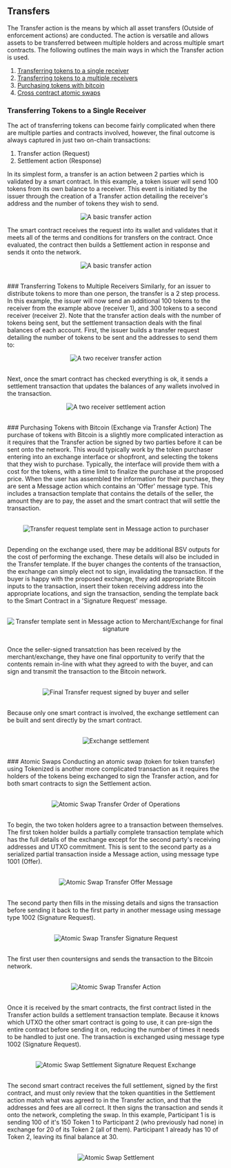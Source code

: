 ## Transfers
The Transfer action is the means by which all asset transfers (Outside of enforcement actions) are conducted. The action is versatile and allows assets to be transferred between multiple holders and across multiple smart contracts. The following outlines the main ways in which the Transfer action is used.

1. [Transferring tokens to a single receiver](#single-receiver)
2. [Transferring tokens to a multiple receivers](#multiple-receiver)
3. [Purchasing tokens with bitcoin](#exchange)
4. [Cross contract atomic swaps](#atomic-swaps)

<a name="single-receiver"></a>
### Transferring Tokens to a Single Receiver

The act of transferring tokens can become fairly complicated when there are multiple parties and contracts involved, however, the final outcome is always captured in just two on-chain transactions:

1. Transfer action (Request)
2. Settlement action (Response)

In its simplest form, a transfer is an action between 2 parties which is validated by a smart contract.
In this example, a token issuer will send 100 tokens from its own balance to a receiver. This event is initiated by the issuer through the creation of a Transfer action detailing the receiver's address and the number of tokens they wish to send.
<br>
<p align="center">
<img src="https://raw.githubusercontent.com/tokenized/docs/master/images/one-receiver-transfer-example.svg?sanitize=true" alt="A basic transfer action" align="center" align="middle">
</p>
The smart contract receives the request into its wallet and validates that it meets all of the terms and conditions for transfers on the contract. Once evaluated, the contract then builds a Settlement action in response and sends it onto the network.
<br>
<p align="center">
<img src="https://raw.githubusercontent.com/tokenized/docs/master/images/one-receiver-settlement-example.svg?sanitize=true" alt="A basic transfer action" align="center" align="middle">
</p>
<br>
<a name="multiple-receiver"></a>
### Transferring Tokens to Multiple Receivers
Similarly, for an issuer to distribute tokens to more than one person, the transfer is a 2 step process. 
In this example, the issuer will now send an additional 100 tokens to the receiver from the example above (receiver 1), and 300 tokens to a second receiver (receiver 2).
Note that the transfer action deals with the number of tokens being sent, but the settlement transaction deals with the final balances of each account.
First, the issuer builds a transfer request detailing the number of tokens to be sent and the addresses to send them to:
<br>
<p align="center">
<img src="https://raw.githubusercontent.com/tokenized/docs/master/images/two-receivers-transfer-example.svg?sanitize=true" alt="A two receiver transfer action" align="center" align="middle">
</p>
<br>
Next, once the smart contract has checked everything is ok, it sends a settlement transaction that updates the balances of any wallets involved in the transaction.
<br>
<p align="center">
<img src="https://raw.githubusercontent.com/tokenized/docs/master/images/two-receivers-settlement-example.svg?sanitize=true" alt="A two receiver settlement action" align="center" align="middle">
</p>
<br>
<a name="exchange"></a>
### Purchasing Tokens with Bitcoin (Exchange via Transfer Action)
The purchase of tokens with Bitcoin is a slightly more complicated interaction as it requires that the Transfer action be signed by two parties before it can be sent onto the network.
This would typically work by the token purchaser entering into an exchange interface or shopfront, and selecting the tokens that they wish to purchase. Typically, the interface will provide them with a cost for the tokens, with a time limit to finalize the purchase at the proposed price.
When the user has assembled the information for their purchase, they are sent a Message action which contains an 'Offer' message type. This includes a transaction template that contains the details of the seller, the amount they are to pay, the asset and the smart contract that will settle the transaction.
<br><br>
<p align="center">
<img src="https://raw.githubusercontent.com/tokenized/docs/master/images/exchange-transfer-offer-message.svg?sanitize=true" alt="Transfer request template sent in Message action to purchaser" align="center" align="middle">
</p>
<br>
Depending on the exchange used, there may be additional BSV outputs for the cost of performing the exchange. These details will also be included in the Transfer template. If the buyer changes the contents of the transaction, the exchange can simply elect not to sign, invalidating the transaction.
If the buyer is happy with the proposed exchange, they add appropriate Bitcoin inputs to the transaction, insert their token receiving address into the appropriate locations, and sign the transaction, sending the template back to the Smart Contract in a 'Signature Request' message.
<br><br>
<p align="center">
<img src="https://raw.githubusercontent.com/tokenized/docs/master/images/exchange-transfer-signature-request-message.svg?sanitize=true" alt="Transfer template sent in Message action to Merchant/Exchange for final signature" align="center" align="middle">
</p>
<br>
Once the seller-signed transatction has been received by the merchant/exchange, they have one final opportunity to verify that the contents remain in-line with what they agreed to with the buyer, and can sign and transmit the transaction to the Bitcoin network. 
<br><br>
<p align="center">
<img src="https://raw.githubusercontent.com/tokenized/docs/master/images/exchange-transfer-example.svg?sanitize=true" alt="Final Transfer request signed by buyer and seller" align="center" align="middle">
</p>
<br>
Because only one smart contract is involved, the exchange settlement can be built and sent directly by the smart contract.
<br><br>
<p align="center">
<img src="https://raw.githubusercontent.com/tokenized/docs/master/images/exchange-settlement-example.svg?sanitize=true" alt="Exchange settlement" align="center" align="middle">
</p>
<br>
<a name="atomic-swaps"></a>
### Atomic Swaps
Conducting an atomic swap (token for token transfer) using Tokenized is another more complicated transaction as it requires the holders of the tokens being exchanged to sign the Transfer action, and for both smart contracts to sign the Settlement action.
<br><br>
<p align="center">
<img src="https://raw.githubusercontent.com/tokenized/docs/master/images/atomic-swap-process-order-of-operations.svg?sanitize=true" alt="Atomic Swap Transfer Order of Operations" align="center" align="middle">
</p>
<br>
To begin, the two token holders agree to a transaction between themselves. The first token holder builds a partially complete transaction template which has the full details of the exchange except for the second party's receiving addresses and UTXO commitment. This is sent to the second party as a serialized partial transaction inside a Message action, using message type 1001 (Offer).
<br><br>
<p align="center">
<img src="https://raw.githubusercontent.com/tokenized/docs/master/images/atomic-swap-transfer-offer-message.svg?sanitize=true" alt="Atomic Swap Transfer Offer Message" align="center" align="middle">
</p>
<br>
The second party then fills in the missing details and signs the transaction before sending it back to the first party in another message using message type 1002 (Signature Request).
<br><br>
<p align="center">
<img src="https://raw.githubusercontent.com/tokenized/docs/master/images/atomic-swap-transfer-signature-request-message.svg?sanitize=true" alt="Atomic Swap Transfer Signature Request" align="center" align="middle">
</p>
<br>
The first user then countersigns and sends the transaction to the Bitcoin network.
<br><br>
<p align="center">
<img src="https://raw.githubusercontent.com/tokenized/docs/master/images/atomic-swap-transfer-action.svg?sanitize=true" alt="Atomic Swap Transfer Action" align="center" align="middle">
</p>
<br>
Once it is received by the smart contracts, the first contract listed in the Transfer action builds a settlement transaction template. Because it knows which UTXO the other smart contract is going to use, it can pre-sign the entire contract before sending it on, reducing the number of times it needs to be handled to just one. The transaction is exchanged using message type 1002 (Signature Request).
<br><br>
<p align="center">
<img src="https://raw.githubusercontent.com/tokenized/docs/master/images/atomic-swap-settlement-signature-request-message.svg?sanitize=true" alt="Atomic Swap Settlement Signature Request Exchange" align="center" align="middle">
</p>
<br>
The second smart contract receives the full settlement, signed by the first contract, and must only review that the token quantities in the Settlement action match what was agreed to in the Transfer action, and that the addresses and fees are all correct. It then signs the transaction and sends it onto the network, completing the swap.
In this example, Participant 1 is is sending 100 of it's 150 Token 1 to Participant 2 (who previously had none) in exchange for 20 of its Token 2 (all of them). Participant 1 already has 10 of Token 2, leaving its final balance at 30.
<br><br>
<p align="center">
<img src="https://raw.githubusercontent.com/tokenized/docs/master/images/atomic-swap-settlement-action.svg?sanitize=true" alt="Atomic Swap Settlement" align="center" align="middle">
</p>
<br>


